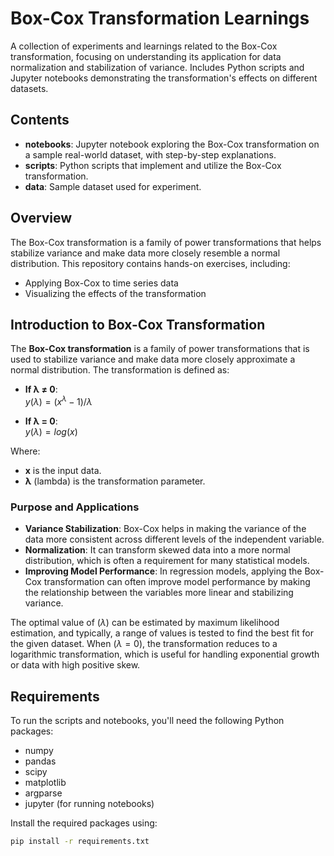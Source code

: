 # Box-Cox Transformation Learnings

A collection of experiments and learnings related to the Box-Cox transformation, focusing on understanding its application for data normalization and stabilization of variance. Includes Python scripts and Jupyter notebooks demonstrating the transformation's effects on different datasets.


## Contents

- **notebooks**: Jupyter notebook exploring the Box-Cox transformation on a sample real-world dataset, with step-by-step explanations.
- **scripts**: Python scripts that implement and utilize the Box-Cox transformation.
- **data**: Sample dataset used for experiment.

## Overview

The Box-Cox transformation is a family of power transformations that helps stabilize variance and make data more closely resemble a normal distribution. This repository contains hands-on exercises, including:

- Applying Box-Cox to time series data
- Visualizing the effects of the transformation

## Introduction to Box-Cox Transformation

The **Box-Cox transformation** is a family of power transformations that is used to stabilize variance and make data more closely approximate a normal distribution. The transformation is defined as:

- **If λ ≠ 0**:  
  $`y(λ) = (x^λ - 1)/λ`$

- **If λ = 0**:  
  $`y(λ) = log(x)`$

Where:
- **x** is the input data.
- **λ** (lambda) is the transformation parameter.

### Purpose and Applications
- **Variance Stabilization**: Box-Cox helps in making the variance of the data more consistent across different levels of the independent variable.
- **Normalization**: It can transform skewed data into a more normal distribution, which is often a requirement for many statistical models.
- **Improving Model Performance**: In regression models, applying the Box-Cox transformation can often improve model performance by making the relationship between the variables more linear and stabilizing variance.

The optimal value of $(\lambda)$ can be estimated by maximum likelihood estimation, and typically, a range of values is tested to find the best fit for the given dataset. When $(\lambda = 0)$, the transformation reduces to a logarithmic transformation, which is useful for handling exponential growth or data with high positive skew.

## Requirements

To run the scripts and notebooks, you'll need the following Python packages:
- numpy
- pandas
- scipy
- matplotlib
- argparse
- jupyter (for running notebooks)

Install the required packages using:
```bash
pip install -r requirements.txt
